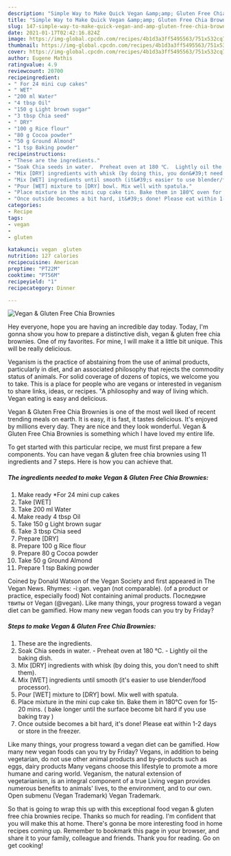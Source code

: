 ```yaml
---
description: "Simple Way to Make Quick Vegan &amp;amp; Gluten Free Chia Brownies"
title: "Simple Way to Make Quick Vegan &amp;amp; Gluten Free Chia Brownies"
slug: 147-simple-way-to-make-quick-vegan-and-amp-gluten-free-chia-brownies
date: 2021-01-17T02:42:16.824Z
image: https://img-global.cpcdn.com/recipes/4b1d3a3ff5495563/751x532cq70/vegan-gluten-free-chia-brownies-recipe-main-photo.jpg
thumbnail: https://img-global.cpcdn.com/recipes/4b1d3a3ff5495563/751x532cq70/vegan-gluten-free-chia-brownies-recipe-main-photo.jpg
cover: https://img-global.cpcdn.com/recipes/4b1d3a3ff5495563/751x532cq70/vegan-gluten-free-chia-brownies-recipe-main-photo.jpg
author: Eugene Mathis
ratingvalue: 4.9
reviewcount: 20700
recipeingredient:
- " For 24 mini cup cakes"
- " WET"
- "200 ml Water"
- "4 tbsp Oil"
- "150 g Light brown sugar"
- "3 tbsp Chia seed"
- " DRY"
- "100 g Rice flour"
- "80 g Cocoa powder"
- "50 g Ground Almond"
- "1 tsp Baking powder"
recipeinstructions:
- "These are the ingredients."
- "Soak Chia seeds in water.  Preheat oven at 180 ℃.  Lightly oil the baking dish."
- "Mix [DRY] ingredients with whisk (by doing this, you don&#39;t need to shift them)."
- "Mix [WET] ingredients until smooth (it&#39;s easier to use blender/food processor)."
- "Pour [WET] mixture to [DRY] bowl. Mix well with spatula."
- "Place mixture in the mini cup cake tin. Bake them in 180℃ oven for 15-20 mins.  ( bake longer until the surface become bit hard if you use baking tray )"
- "Once outside becomes a bit hard, it&#39;s done! Please eat within 1-2 days or store in the freezer."
categories:
- Recipe
tags:
- vegan
- 
- gluten

katakunci: vegan  gluten 
nutrition: 127 calories
recipecuisine: American
preptime: "PT22M"
cooktime: "PT56M"
recipeyield: "1"
recipecategory: Dinner

---
```



![Vegan &amp; Gluten Free Chia Brownies](https://img-global.cpcdn.com/recipes/4b1d3a3ff5495563/751x532cq70/vegan-gluten-free-chia-brownies-recipe-main-photo.jpg)

Hey everyone, hope you are having an incredible day today. Today, I'm gonna show you how to prepare a distinctive dish, vegan &amp; gluten free chia brownies. One of my favorites. For mine, I will make it a little bit unique. This will be really delicious.

Veganism is the practice of abstaining from the use of animal products, particularly in diet, and an associated philosophy that rejects the commodity status of animals. For solid coverage of dozens of topics, we welcome you to take. This is a place for people who are vegans or interested in veganism to share links, ideas, or recipes. &#34;A philosophy and way of living which. Vegan eating is easy and delicious.

Vegan &amp; Gluten Free Chia Brownies is one of the most well liked of recent trending meals on earth. It is easy, it is fast, it tastes delicious. It's enjoyed by millions every day. They are nice and they look wonderful. Vegan &amp; Gluten Free Chia Brownies is something which I have loved my entire life.


To get started with this particular recipe, we must first prepare a few components. You can have vegan &amp; gluten free chia brownies using 11 ingredients and 7 steps. Here is how you can achieve that.

<!--inarticleads1-->

##### The ingredients needed to make Vegan &amp; Gluten Free Chia Brownies:

1. Make ready  *For 24 mini cup cakes
1. Take  [WET]
1. Take 200 ml Water
1. Make ready 4 tbsp Oil
1. Take 150 g Light brown sugar
1. Take 3 tbsp Chia seed
1. Prepare  [DRY]
1. Prepare 100 g Rice flour
1. Prepare 80 g Cocoa powder
1. Take 50 g Ground Almond
1. Prepare 1 tsp Baking powder


Coined by Donald Watson of the Vegan Society and first appeared in The Vegan News. Rhymes: -iːɡən. vegan (not comparable). (of a product or practice, especially food) Not containing animal products. Последние твиты от Vegan (@vegan). Like many things, your progress toward a vegan diet can be gamified. How many new vegan foods can you try by Friday? 

<!--inarticleads2-->

##### Steps to make Vegan &amp; Gluten Free Chia Brownies:

1. These are the ingredients.
1. Soak Chia seeds in water.  - Preheat oven at 180 ℃.  - Lightly oil the baking dish.
1. Mix [DRY] ingredients with whisk (by doing this, you don&#39;t need to shift them).
1. Mix [WET] ingredients until smooth (it&#39;s easier to use blender/food processor).
1. Pour [WET] mixture to [DRY] bowl. Mix well with spatula.
1. Place mixture in the mini cup cake tin. Bake them in 180℃ oven for 15-20 mins.  ( bake longer until the surface become bit hard if you use baking tray )
1. Once outside becomes a bit hard, it&#39;s done! Please eat within 1-2 days or store in the freezer.


Like many things, your progress toward a vegan diet can be gamified. How many new vegan foods can you try by Friday? Vegans, in addition to being vegetarian, do not use other animal products and by-products such as eggs, dairy products Many vegans choose this lifestyle to promote a more humane and caring world. Veganism, the natural extension of vegetarianism, is an integral component of a true Living vegan provides numerous benefits to animals&#39; lives, to the environment, and to our own. Open submenu (Vegan Trademark) Vegan Trademark. 

So that is going to wrap this up with this exceptional food vegan &amp; gluten free chia brownies recipe. Thanks so much for reading. I'm confident that you will make this at home. There's gonna be more interesting food in home recipes coming up. Remember to bookmark this page in your browser, and share it to your family, colleague and friends. Thank you for reading. Go on get cooking!
